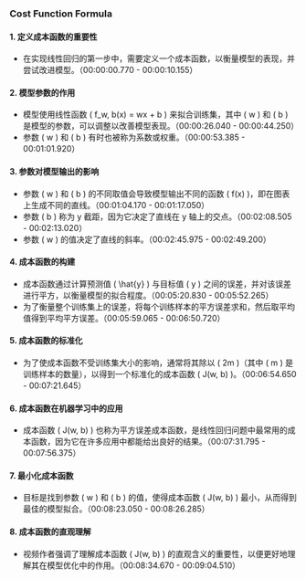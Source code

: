 ### Cost Function Formula 

#### 1. 定义成本函数的重要性
- 在实现线性回归的第一步中，需要定义一个成本函数，以衡量模型的表现，并尝试改进模型。（00:00:00.770 - 00:00:10.155）

#### 2. 模型参数的作用
- 模型使用线性函数 \( f_w, b(x) = wx + b \) 来拟合训练集，其中 \( w \) 和 \( b \) 是模型的参数，可以调整以改善模型表现。（00:00:26.040 - 00:00:44.250）
- 参数 \( w \) 和 \( b \) 有时也被称为系数或权重。（00:00:53.385 - 00:01:01.920）

#### 3. 参数对模型输出的影响
- 参数 \( w \) 和 \( b \) 的不同取值会导致模型输出不同的函数 \( f(x) \)，即在图表上生成不同的直线。（00:01:04.170 - 00:01:17.050）
- 参数 \( b \) 称为 y 截距，因为它决定了直线在 y 轴上的交点。（00:02:08.505 - 00:02:13.020）
- 参数 \( w \) 的值决定了直线的斜率。（00:02:45.975 - 00:02:49.200）

#### 4. 成本函数的构建
- 成本函数通过计算预测值 \( \hat{y} \) 与目标值 \( y \) 之间的误差，并对该误差进行平方，以衡量模型的拟合程度。（00:05:20.830 - 00:05:52.265）
- 为了衡量整个训练集上的误差，将每个训练样本的平方误差求和，然后取平均值得到平均平方误差。（00:05:59.065 - 00:06:50.720）

#### 5. 成本函数的标准化
- 为了使成本函数不受训练集大小的影响，通常将其除以 \( 2m \)（其中 \( m \) 是训练样本的数量），以得到一个标准化的成本函数 \( J(w, b) \)。（00:06:54.650 - 00:07:21.645）

#### 6. 成本函数在机器学习中的应用
- 成本函数 \( J(w, b) \) 也称为平方误差成本函数，是线性回归问题中最常用的成本函数，因为它在许多应用中都能给出良好的结果。（00:07:31.795 - 00:07:56.375）

#### 7. 最小化成本函数
- 目标是找到参数 \( w \) 和 \( b \) 的值，使得成本函数 \( J(w, b) \) 最小，从而得到最佳的模型拟合。（00:08:23.050 - 00:08:26.285）

#### 8. 成本函数的直观理解
- 视频作者强调了理解成本函数 \( J(w, b) \) 的直观含义的重要性，以便更好地理解其在模型优化中的作用。（00:08:34.670 - 00:09:04.510）

